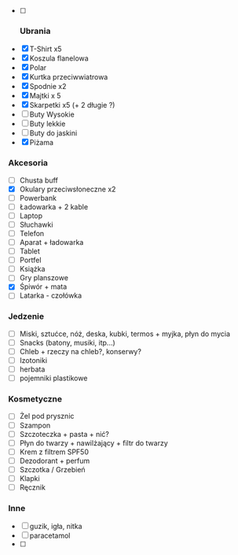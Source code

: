 - [ ] ### Ubrania 
- [x]  T-Shirt x5
- [x]  Koszula flanelowa
- [x]  Polar
- [x]  Kurtka przeciwwiatrowa
- [x]  Spodnie x2
- [x]  Majtki x 5
- [x]  Skarpetki x5 (+ 2 długie ?)
- [ ]  Buty Wysokie
- [ ]  Buty lekkie
- [ ]  Buty do jaskini
- [x]  Piżama
### Akcesoria
- [ ] Chusta buff
- [x] Okulary przeciwsłoneczne x2
- [ ] Powerbank
- [ ] Ładowarka + 2 kable
- [ ] Laptop
- [ ] Słuchawki
- [ ] Telefon
- [ ] Aparat + ładowarka
- [ ] Tablet
- [ ] Portfel
- [ ] Książka
- [ ] Gry planszowe
- [x] Śpiwór + mata
- [ ] Latarka - czołówka
### Jedzenie
- [ ] Miski, sztućce, nóż, deska, kubki, termos + myjka, płyn do mycia
- [ ] Snacks (batony, musiki, itp...)
- [ ] Chleb + rzeczy na chleb?, konserwy?
- [ ] Izotoniki
- [ ] herbata
- [ ] pojemniki plastikowe
### Kosmetyczne
- [ ] Żel pod prysznic
- [ ] Szampon
- [ ] Szczoteczka + pasta + nić?
- [ ] Płyn do twarzy + nawilżający + filtr do twarzy
- [ ] Krem z filtrem SPF50
- [ ] Dezodorant + perfum
- [ ] Szczotka / Grzebień
- [ ] Klapki
- [ ] Ręcznik
### Inne
- [ ] guzik, igła, nitka
- [ ] paracetamol
- [ ] 